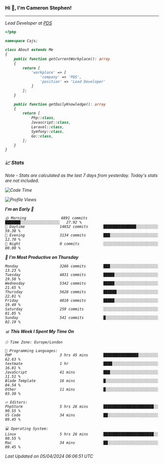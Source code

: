 ### Hi 👋, I'm Cameron Stephen!
<hr>
<p><em>Lead Developer at <a href="https://prindatasolutions.co.uk">PDS</a></p>


```php
<?php

namespace Cajs;

class About extends Me
{
    public function getCurrentWorkplace(): array
    {
        return [
            'workplace' => [
                'company' => 'PDS',
                'position' => 'Lead Developer'
            ]
        ];
    }

    public function getDailyKnowledge(): array
    {
        return [
            Php::class,
            Javascript::class,
            Laravel::class,
            Symfony::class,
            Go::class,
        ];
    }
}
```

### 📈 Stats
<p><em>Note - Stats are calculated as the last 7 days from yesterday. Today's stats are not included.</em></p>


<!--START_SECTION:waka-->
![Code Time](http://img.shields.io/badge/Code%20Time-3%2C752%20hrs%2015%20mins-blue)

![Profile Views](http://img.shields.io/badge/Profile%20Views-0-blue)

**I'm an Early 🐤** 

```text
🌞 Morning                6891 commits        ███████░░░░░░░░░░░░░░░░░░   27.92 % 
🌆 Daytime                14652 commits       ███████████████░░░░░░░░░░   59.38 % 
🌃 Evening                3134 commits        ███░░░░░░░░░░░░░░░░░░░░░░   12.70 % 
🌙 Night                  0 commits           ░░░░░░░░░░░░░░░░░░░░░░░░░   00.00 % 
```
📅 **I'm Most Productive on Thursday** 

```text
Monday                   3266 commits        ███░░░░░░░░░░░░░░░░░░░░░░   13.23 % 
Tuesday                  4831 commits        █████░░░░░░░░░░░░░░░░░░░░   19.58 % 
Wednesday                5342 commits        █████░░░░░░░░░░░░░░░░░░░░   21.65 % 
Thursday                 5628 commits        ██████░░░░░░░░░░░░░░░░░░░   22.81 % 
Friday                   4810 commits        █████░░░░░░░░░░░░░░░░░░░░   19.49 % 
Saturday                 259 commits         ░░░░░░░░░░░░░░░░░░░░░░░░░   01.05 % 
Sunday                   541 commits         █░░░░░░░░░░░░░░░░░░░░░░░░   02.19 % 
```


📊 **This Week I Spent My Time On** 

```text
🕑︎ Time Zone: Europe/London

💬 Programming Languages: 
PHP                      3 hrs 45 mins       ████████████████░░░░░░░░░   62.63 % 
textmate                 1 hr                ████░░░░░░░░░░░░░░░░░░░░░   16.81 % 
JavaScript               41 mins             ███░░░░░░░░░░░░░░░░░░░░░░   11.51 % 
Blade Template           16 mins             █░░░░░░░░░░░░░░░░░░░░░░░░   04.54 % 
Other                    11 mins             █░░░░░░░░░░░░░░░░░░░░░░░░   03.30 % 

🔥 Editors: 
PhpStorm                 5 hrs 26 mins       ███████████████████████░░   90.55 % 
VS Code                  34 mins             ██░░░░░░░░░░░░░░░░░░░░░░░   09.45 % 

💻 Operating System: 
Linux                    5 hrs 26 mins       ███████████████████████░░   90.55 % 
Mac                      34 mins             ██░░░░░░░░░░░░░░░░░░░░░░░   09.45 % 
```


 Last Updated on 05/04/2024 06:06:51 UTC
<!--END_SECTION:waka-->
